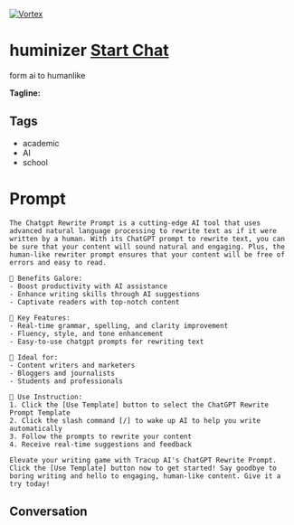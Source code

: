 
[![Vortex](null)](https://gptcall.net/chat.html?data=%7B%22contact%22%3A%7B%22id%22%3A%22Nbc8sFMRIsClcxY_Ve2fE%22%2C%22flow%22%3Atrue%7D%7D)
# huminizer [Start Chat](https://gptcall.net/chat.html?data=%7B%22contact%22%3A%7B%22id%22%3A%22Nbc8sFMRIsClcxY_Ve2fE%22%2C%22flow%22%3Atrue%7D%7D)
form ai to humanlike  


**Tagline:** 

## Tags

- academic
- AI
- school

# Prompt

```
The Chatgpt Rewrite Prompt is a cutting-edge AI tool that uses advanced natural language processing to rewrite text as if it were written by a human. With its ChatGPT prompt to rewrite text, you can be sure that your content will sound natural and engaging. Plus, the human-like rewriter prompt ensures that your content will be free of errors and easy to read.

🚀 Benefits Galore:
- Boost productivity with AI assistance
- Enhance writing skills through AI suggestions
- Captivate readers with top-notch content

🚀 Key Features:
- Real-time grammar, spelling, and clarity improvement
- Fluency, style, and tone enhancement
- Easy-to-use chatgpt prompts for rewriting text

🚀 Ideal for:
- Content writers and marketers
- Bloggers and journalists
- Students and professionals

🚀 Use Instruction:
1. Click the [Use Template] button to select the ChatGPT Rewrite Prompt Template
2. Click the slash command [/] to wake up AI to help you write automatically
3. Follow the prompts to rewrite your content
4. Receive real-time suggestions and feedback

Elevate your writing game with Tracup AI's ChatGPT Rewrite Prompt. Click the [Use Template] button now to get started! Say goodbye to boring writing and hello to engaging, human-like content. Give it a try today!
```

## Conversation




